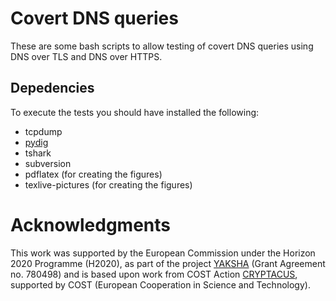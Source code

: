 # Covert DNS queries
These are some bash scripts to allow testing of covert DNS queries using DNS over TLS and DNS over HTTPS.
## Depedencies
To execute the tests you should have installed the following:
* tcpdump
* [pydig](https://github.com/shuque/pydig)
* tshark
* subversion
* pdflatex (for creating the figures)
* texlive-pictures (for creating the figures)

# Acknowledgments
This work was supported by the European Commission under the Horizon 2020 Programme (H2020), as part of the project [YAKSHA](http://project-yaksha.eu) (Grant Agreement no. 780498) and is based upon work from COST Action [CRYPTACUS](https://www.cryptacus.eu/), supported by COST (European Cooperation in Science and Technology).
